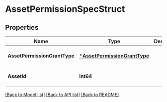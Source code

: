 # AssetPermissionSpecStruct

## Properties
Name | Type | Description | Notes
------------ | ------------- | ------------- | -------------
**AssetPermissionGrantType** | [***AssetPermissionGrantType**](AssetPermissionGrantType.md) |  | [optional] [default to null]
**AssetId** | **int64** |  | [optional] [default to null]

[[Back to Model list]](../README.md#documentation-for-models) [[Back to API list]](../README.md#documentation-for-api-endpoints) [[Back to README]](../README.md)


